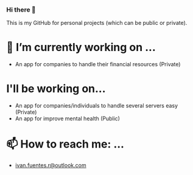 ### Hi there 👋 

This is my GitHub for personal projects (which can be public or private). 

# 🔭 I’m currently working on ...
- An app for companies to handle their financial resources (Private)

# I'll be working on...
- An app for companies/individuals to handle several servers easy (Private)
- An app for improve mental health (Public)

# 📫 How to reach me: ...
- ivan.fuentes.r@outlook.com

<!--
**IvanFuentesR/IvanFuentesR** is a ✨ _special_ ✨ repository because its `README.md` (this file) appears on your GitHub profile.

Here are some ideas to get you started:

- 🔭 I’m currently working on ...
- 🌱 I’m currently learning ...
- 👯 I’m looking to collaborate on ...
- 🤔 I’m looking for help with ...
- 💬 Ask me about ...
- 📫 How to reach me: ...
- 😄 Pronouns: ...
- ⚡ Fun fact: ...
-->
